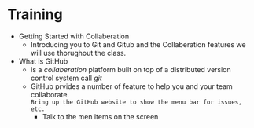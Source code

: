 # Training

- Getting Started with Collaberation
  - Introducing you to Git and Gitub and the Collaberation features we will use thorughout the class.
- What is GitHub
  - is a *collaberation* platform built on top of a distributed version control system call *git*
  - GitHub prvides a number of feature to help you and your team collaborate.  
    `Bring up the GitHub website to show the menu bar for issues, etc.` 
    - Talk to the men items on the screen
  
  
